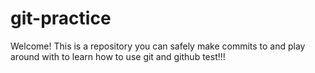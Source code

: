 # git-practice

Welcome! This is a repository you can safely make commits to and play around with to learn how to use git and github
test!!!

